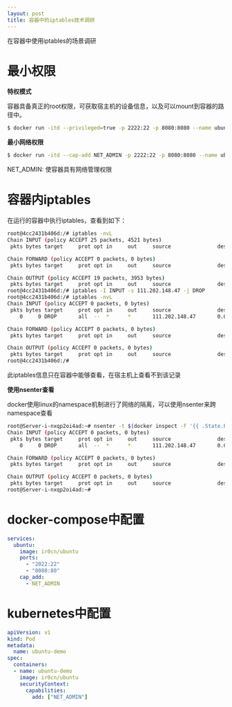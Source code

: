 ```yaml
---
layout: post
title: 容器中的iptables技术调研
---
```


在容器中使用iptables的场景调研

<!--more-->

# 最小权限

**特权模式**

容器具备真正的root权限，可获取宿主机的设备信息，以及可以mount到容器的路径中。

```bash
$ docker run -itd --privileged=true -p 2222:22 -p 8080:8080 --name ubuntu ir0cn/ubuntu
```

**最小网络权限**

```bash
$ docker run -itd --cap-add NET_ADMIN -p 2222:22 -p 8080:8080 --name ubuntu ir0cn/ubuntu
```

NET_ADMIN: 使容器具有网络管理权限

# 容器内iptables

在运行的容器中执行iptables，查看到如下：

```bash
root@4cc2431b406d:/# iptables -nvL
Chain INPUT (policy ACCEPT 25 packets, 4521 bytes)
 pkts bytes target     prot opt in     out     source               destination

Chain FORWARD (policy ACCEPT 0 packets, 0 bytes)
 pkts bytes target     prot opt in     out     source               destination

Chain OUTPUT (policy ACCEPT 19 packets, 3953 bytes)
 pkts bytes target     prot opt in     out     source               destination
root@4cc2431b406d:/# iptables -I INPUT -s 111.202.148.47 -j DROP
root@4cc2431b406d:/# iptables -nvL
Chain INPUT (policy ACCEPT 0 packets, 0 bytes)
 pkts bytes target     prot opt in     out     source               destination
    0     0 DROP       all  --  *      *       111.202.148.47       0.0.0.0/0

Chain FORWARD (policy ACCEPT 0 packets, 0 bytes)
 pkts bytes target     prot opt in     out     source               destination

Chain OUTPUT (policy ACCEPT 0 packets, 0 bytes)
 pkts bytes target     prot opt in     out     source               destination
root@4cc2431b406d:/#
```

此iptables信息只在容器中能够查看，在宿主机上查看不到该记录

**使用nsenter查看**

docker使用linux的namespace机制进行了网络的隔离，可以使用nsenter来跨namespace查看

```bash
root@Server-i-nxqp2oi4ad:~# nsenter -t $(docker inspect -f '{{ .State.Pid }}' ubuntu) -n iptables -nvL
Chain INPUT (policy ACCEPT 0 packets, 0 bytes)
 pkts bytes target     prot opt in     out     source               destination
    0     0 DROP       all  --  *      *       111.202.148.47       0.0.0.0/0

Chain FORWARD (policy ACCEPT 0 packets, 0 bytes)
 pkts bytes target     prot opt in     out     source               destination

Chain OUTPUT (policy ACCEPT 0 packets, 0 bytes)
 pkts bytes target     prot opt in     out     source               destination
root@Server-i-nxqp2oi4ad:~#
```


# docker-compose中配置

```yaml
services:
  ubuntu:
    image: ir0cn/ubuntu
    ports:
      - "2022:22"
      - "8080:80"
    cap_add:
      - NET_ADMIN
```

# kubernetes中配置

```yaml
apiVersion: v1
kind: Pod
metadata:
  name: ubuntu-demo
spec:
  containers:
  - name: ubuntu-demo
    image: ir0cn/ubuntu
    securityContext:
      capabilities:
        add: ["NET_ADMIN"]
```